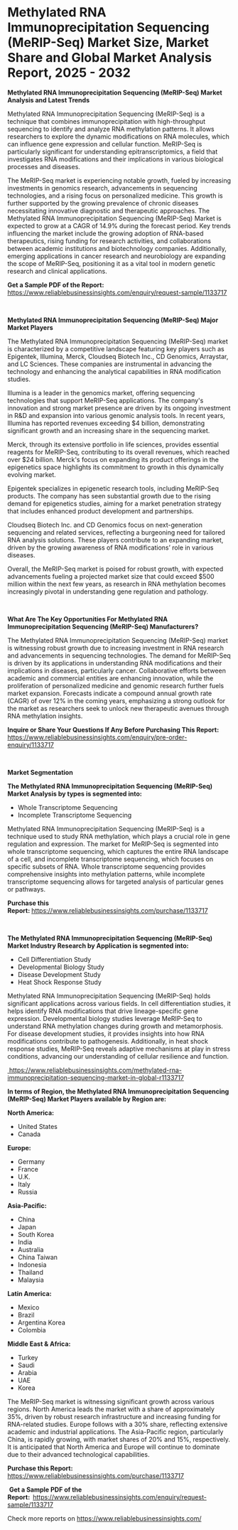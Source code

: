 <p><h1>Methylated RNA Immunoprecipitation Sequencing (MeRIP-Seq) Market Size, Market Share and Global Market Analysis Report, 2025 - 2032</h1></p><p><strong>Methylated RNA Immunoprecipitation Sequencing (MeRIP-Seq) Market Analysis and Latest Trends</strong></p>
<p><p>Methylated RNA Immunoprecipitation Sequencing (MeRIP-Seq) is a technique that combines immunoprecipitation with high-throughput sequencing to identify and analyze RNA methylation patterns. It allows researchers to explore the dynamic modifications on RNA molecules, which can influence gene expression and cellular function. MeRIP-Seq is particularly significant for understanding epitranscriptomics, a field that investigates RNA modifications and their implications in various biological processes and diseases.</p><p>The MeRIP-Seq market is experiencing notable growth, fueled by increasing investments in genomics research, advancements in sequencing technologies, and a rising focus on personalized medicine. This growth is further supported by the growing prevalence of chronic diseases necessitating innovative diagnostic and therapeutic approaches. The Methylated RNA Immunoprecipitation Sequencing (MeRIP-Seq) Market is expected to grow at a CAGR of 14.9% during the forecast period. Key trends influencing the market include the growing adoption of RNA-based therapeutics, rising funding for research activities, and collaborations between academic institutions and biotechnology companies. Additionally, emerging applications in cancer research and neurobiology are expanding the scope of MeRIP-Seq, positioning it as a vital tool in modern genetic research and clinical applications.</p></p>
<p><strong>Get a Sample PDF of the Report:&nbsp;</strong> <a href="https://www.reliablebusinessinsights.com/enquiry/request-sample/1133717?utm_campaign=3107&utm_medium=2&utm_source=Github&utm_content=ia&utm_term=25032025&utm_id=methylated-rna-immunoprecipitation-sequencing-merip-seq">https://www.reliablebusinessinsights.com/enquiry/request-sample/1133717</a></p>
<p>&nbsp;</p>
<p><strong>Methylated RNA Immunoprecipitation Sequencing (MeRIP-Seq) Major Market Players</strong></p>
<p><p>The Methylated RNA Immunoprecipitation Sequencing (MeRIP-Seq) market is characterized by a competitive landscape featuring key players such as Epigentek, Illumina, Merck, Cloudseq Biotech Inc., CD Genomics, Arraystar, and LC Sciences. These companies are instrumental in advancing the technology and enhancing the analytical capabilities in RNA modification studies.</p><p>Illumina is a leader in the genomics market, offering sequencing technologies that support MeRIP-Seq applications. The company's innovation and strong market presence are driven by its ongoing investment in R&D and expansion into various genomic analysis tools. In recent years, Illumina has reported revenues exceeding $4 billion, demonstrating significant growth and an increasing share in the sequencing market.</p><p>Merck, through its extensive portfolio in life sciences, provides essential reagents for MeRIP-Seq, contributing to its overall revenues, which reached over $24 billion. Merck's focus on expanding its product offerings in the epigenetics space highlights its commitment to growth in this dynamically evolving market.</p><p>Epigentek specializes in epigenetic research tools, including MeRIP-Seq products. The company has seen substantial growth due to the rising demand for epigenetics studies, aiming for a market penetration strategy that includes enhanced product development and partnerships.</p><p>Cloudseq Biotech Inc. and CD Genomics focus on next-generation sequencing and related services, reflecting a burgeoning need for tailored RNA analysis solutions. These players contribute to an expanding market, driven by the growing awareness of RNA modifications’ role in various diseases.</p><p>Overall, the MeRIP-Seq market is poised for robust growth, with expected advancements fueling a projected market size that could exceed $500 million within the next few years, as research in RNA methylation becomes increasingly pivotal in understanding gene regulation and pathology.</p></p>
<p>&nbsp;</p>
<p><strong>What Are The Key Opportunities For Methylated RNA Immunoprecipitation Sequencing (MeRIP-Seq) Manufacturers?</strong></p>
<p><p>The Methylated RNA Immunoprecipitation Sequencing (MeRIP-Seq) market is witnessing robust growth due to increasing investment in RNA research and advancements in sequencing technologies. The demand for MeRIP-Seq is driven by its applications in understanding RNA modifications and their implications in diseases, particularly cancer. Collaborative efforts between academic and commercial entities are enhancing innovation, while the proliferation of personalized medicine and genomic research further fuels market expansion. Forecasts indicate a compound annual growth rate (CAGR) of over 12% in the coming years, emphasizing a strong outlook for the market as researchers seek to unlock new therapeutic avenues through RNA methylation insights.</p></p>
<p><strong>Inquire or Share Your Questions If Any Before Purchasing This Report:</strong> <a href="https://www.reliablebusinessinsights.com/enquiry/pre-order-enquiry/1133717?utm_campaign=3107&utm_medium=2&utm_source=Github&utm_content=ia&utm_term=25032025&utm_id=methylated-rna-immunoprecipitation-sequencing-merip-seq">https://www.reliablebusinessinsights.com/enquiry/pre-order-enquiry/1133717</a></p>
<p>&nbsp;</p>
<p><strong>Market Segmentation</strong></p>
<p><strong>The Methylated RNA Immunoprecipitation Sequencing (MeRIP-Seq) Market Analysis by types is segmented into:</strong></p>
<p><ul><li>Whole Transcriptome Sequencing</li><li>Incomplete Transcriptome Sequencing</li></ul></p>
<p><p>Methylated RNA Immunoprecipitation Sequencing (MeRIP-Seq) is a technique used to study RNA methylation, which plays a crucial role in gene regulation and expression. The market for MeRIP-Seq is segmented into whole transcriptome sequencing, which captures the entire RNA landscape of a cell, and incomplete transcriptome sequencing, which focuses on specific subsets of RNA. Whole transcriptome sequencing provides comprehensive insights into methylation patterns, while incomplete transcriptome sequencing allows for targeted analysis of particular genes or pathways.</p></p>
<p><strong>Purchase this Report:&nbsp;</strong><a href="https://www.reliablebusinessinsights.com/purchase/1133717?utm_campaign=3107&utm_medium=2&utm_source=Github&utm_content=ia&utm_term=25032025&utm_id=methylated-rna-immunoprecipitation-sequencing-merip-seq">https://www.reliablebusinessinsights.com/purchase/1133717</a></p>
<p>&nbsp;</p>
<p><strong>The Methylated RNA Immunoprecipitation Sequencing (MeRIP-Seq) Market Industry Research by Application is segmented into:</strong></p>
<p><ul><li>Cell Differentiation Study</li><li>Developmental Biology Study</li><li>Disease Development Study</li><li>Heat Shock Response Study</li></ul></p>
<p><p>Methylated RNA Immunoprecipitation Sequencing (MeRIP-Seq) holds significant applications across various fields. In cell differentiation studies, it helps identify RNA modifications that drive lineage-specific gene expression. Developmental biology studies leverage MeRIP-Seq to understand RNA methylation changes during growth and metamorphosis. For disease development studies, it provides insights into how RNA modifications contribute to pathogenesis. Additionally, in heat shock response studies, MeRIP-Seq reveals adaptive mechanisms at play in stress conditions, advancing our understanding of cellular resilience and function.</p></p>
<p><a href="https://www.reliablebusinessinsights.com/methylated-rna-immunoprecipitation-sequencing-market-in-global-r1133717?utm_campaign=3107&utm_medium=2&utm_source=Github&utm_content=ia&utm_term=25032025&utm_id=methylated-rna-immunoprecipitation-sequencing-merip-seq">&nbsp;https://www.reliablebusinessinsights.com/methylated-rna-immunoprecipitation-sequencing-market-in-global-r1133717</a></p>
<p><strong>In terms of Region, the Methylated RNA Immunoprecipitation Sequencing (MeRIP-Seq) Market Players available by Region are:</strong></p>
<p>
    <p> <strong> North America: </strong>
        <ul>
            <li>United States</li>
            <li>Canada</li>
        </ul>
        </p> 
    <p> <strong> Europe: </strong>
        <ul>
            <li>Germany</li>
            <li>France</li>
            <li>U.K.</li>
            <li>Italy</li>
            <li>Russia</li>
        </ul>
        </p> 
    <p> <strong> Asia-Pacific: </strong>
        <ul>
            <li>China</li>
            <li>Japan</li>
            <li>South Korea</li>
            <li>India</li>
            <li>Australia</li>
            <li>China Taiwan</li>
            <li>Indonesia</li>
            <li>Thailand</li>
            <li>Malaysia</li>
        </ul>
        </p> 
    <p> <strong> Latin America: </strong>
        <ul>
            <li>Mexico</li>
            <li>Brazil</li>
            <li>Argentina Korea</li>
            <li>Colombia</li>
        </ul>
        </p> 
    <p> <strong> Middle East & Africa: </strong>
        <ul>
            <li>Turkey</li>
            <li>Saudi</li>
            <li>Arabia</li>
            <li>UAE</li>
            <li>Korea</li>
        </ul>
    </p>
    </p>
<p><p>The MeRIP-Seq market is witnessing significant growth across various regions. North America leads the market with a share of approximately 35%, driven by robust research infrastructure and increasing funding for RNA-related studies. Europe follows with a 30% share, reflecting extensive academic and industrial applications. The Asia-Pacific region, particularly China, is rapidly growing, with market shares of 20% and 15%, respectively. It is anticipated that North America and Europe will continue to dominate due to their advanced technological capabilities.</p></p>
<p><strong>Purchase this Report: </strong><a href="https://www.reliablebusinessinsights.com/purchase/1133717?utm_campaign=3107&utm_medium=2&utm_source=Github&utm_content=ia&utm_term=25032025&utm_id=methylated-rna-immunoprecipitation-sequencing-merip-seq">https://www.reliablebusinessinsights.com/purchase/1133717</a></p>
<p>&nbsp;<strong>Get a Sample PDF of the Report:&nbsp;&nbsp;</strong><a href="https://www.reliablebusinessinsights.com/enquiry/request-sample/1133717?utm_campaign=3107&utm_medium=2&utm_source=Github&utm_content=ia&utm_term=25032025&utm_id=methylated-rna-immunoprecipitation-sequencing-merip-seq">https://www.reliablebusinessinsights.com/enquiry/request-sample/1133717</a></p>
<p><strong></strong></p>
<p>Check more reports on <a href="https://www.reliablebusinessinsights.com/?utm_campaign=3107&utm_medium=2&utm_source=Github&utm_content=ia&utm_term=25032025&utm_id=methylated-rna-immunoprecipitation-sequencing-merip-seq">https://www.reliablebusinessinsights.com/</a></p>